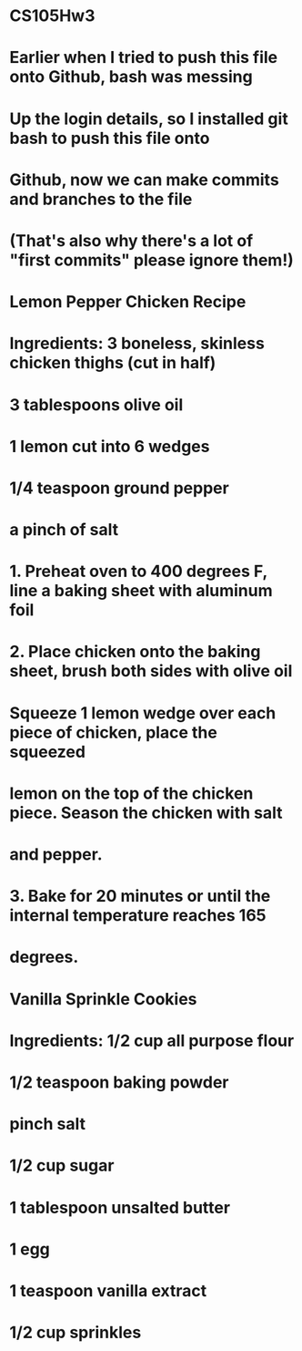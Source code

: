 # CS105Hw3
# Earlier when I tried to push this file onto Github, bash was messing
# Up the login details, so I installed git bash to push this file onto
# Github, now we can make commits and branches to the file
# (That's also why there's a lot of "first commits" please ignore them!)

# Lemon Pepper Chicken Recipe

# Ingredients: 3 boneless, skinless chicken thighs (cut in half)
#              3 tablespoons olive oil
#              1 lemon cut into 6 wedges
#              1/4 teaspoon ground pepper
#              a pinch of salt

# 1. Preheat oven to 400 degrees F, line a baking sheet with aluminum foil

# 2. Place chicken onto the baking sheet, brush both sides with olive oil
#    Squeeze 1 lemon wedge over each piece of chicken, place the squeezed
#    lemon on the top of the chicken piece. Season the chicken with salt
#    and pepper.

# 3. Bake for 20 minutes or until the internal temperature reaches 165
#    degrees. 


# Vanilla Sprinkle Cookies

# Ingredients: 1/2 cup all purpose flour
#              1/2 teaspoon baking powder
#              pinch salt
#              1/2 cup sugar
#              1 tablespoon unsalted butter
#              1 egg
#              1 teaspoon vanilla extract
#              1/2 cup sprinkles
